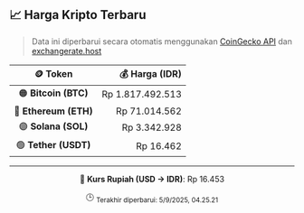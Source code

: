 

<!-- HARGA_KRIPTO -->
## 📈 Harga Kripto Terbaru

> Data ini diperbarui secara otomatis menggunakan [CoinGecko API](https://www.coingecko.com/) dan [exchangerate.host](https://exchangerate.host/)

<div align="center">

| 🪙 Token | 💰 Harga (IDR) |
|:------:|---------------:|
| 🟠 **Bitcoin (BTC)**   | Rp 1.817.492.513 |
| 🔵 **Ethereum (ETH)**  | Rp 71.014.562 |
| 🟣 **Solana (SOL)**    | Rp 3.342.928 |
| 🟢 **Tether (USDT)**   | Rp 16.462 |

---

💱 **Kurs Rupiah (USD → IDR)**: Rp 16.453

🕒 <sub>Terakhir diperbarui: 5/9/2025, 04.25.21</sub>

</div>
<!-- /HARGA_KRIPTO -->